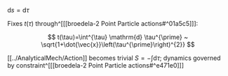 $\mathrm{d}s=\mathrm{d}\tau$

Fixes $t(\tau)$ through^[[[broedela-2 Point Particle actions#^01a5c5]]]:

$$
t(\tau)=\int^{\tau} \mathrm{d} \tau^{\prime} ~ \sqrt{1+\dot{\vec{x}}\left(\tau^{\prime}\right)^{2}}
$$

[[../AnalyticalMech/Action]] becomes trivial $S =-\int \mathrm{d}\tau$; dynamics governed by constraint^[[[broedela-2 Point Particle actions#^e471e0]]]